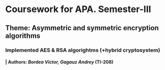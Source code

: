 # Coursework for APA. Semester-III

## Theme: Asymmetric and symmetric encryption algorithms 

### Implemented AES & RSA algorightms (+hybrid cryptosystem)

#### | **Authors:** _Bordea Victor, Gagauz Andrey_ (TI-208)
